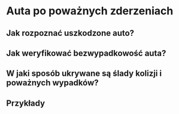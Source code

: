 # Auta po poważnych zderzeniach


## Jak rozpoznać uszkodzone auto?


## Jak weryfikować bezwypadkowość auta?


## W jaki sposób ukrywane są ślady kolizji i poważnych wypadków?




## Przykłady


